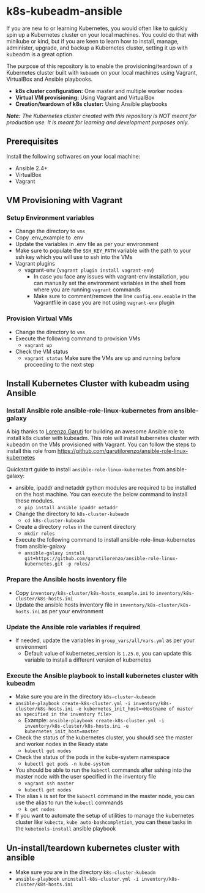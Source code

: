 # k8s-kubeadm-ansible
If you are new to or learning Kubernetes, you would often like to quickly spin up a Kubernetes cluster on your local machines. You could do that with minikube or kind, but if you are keen to learn how to install, manage, administer, upgrade, and backup a Kubernetes cluster, setting it up with kubeadm is a great option.

The purpose of this repository is to enable the provisioning/teardown of a Kubernetes cluster built with `kubeadm` on your local machines using Vagrant, VirtualBox and Ansible playbooks.

- **k8s cluster configuration:** One master and multiple worker nodes
- **Virtual VM provisioning:** Using Vagrant and VirtualBox
- **Creation/teardown of k8s cluster:** Using Ansible playbooks

_**Note:** The Kubernetes cluster created with this repository is NOT meant for production use. It is meant for learning and development purposes only._ 

## Prerequisites
Install the following softwares on your local machine:
- Ansible 2.4+
- VirtualBox
- Vagrant

## VM Provisioning with Vagrant
### Setup Environment variables
- Change the directory to `vms`
- Copy .env_example to .env
- Update the variables in .env file as per your environment
- Make sure to populate the `SSH_KEY_PATH` variable with the path to your ssh key which you will use to ssh into the VMs
- Vagrant plugins
  - vagrant-env (`vagrant plugin install vagrant-env`) 
    - In case you face any issues with vagrant-env installation, you can manually set the environment variables in the shell from where you are running `vagrant` commands
    - Make sure to comment/remove the line `config.env.enable` in the Vagrantfile in case you are not using `vagrant-env` plugin

### Provision Virtual VMs
- Change the directory to `vms`
- Execute the following command to provision VMs
  - `vagrant up`
- Check the VM status
  - `vagrant status`
Make sure the VMs are up and running before proceeding to the next step

## Install Kubernetes Cluster with kubeadm using Ansible
### Install Ansible role ansible-role-linux-kubernetes from ansible-galaxy
A big thanks to [Lorenzo Garuti](https://github.com/garutilorenzo) for building an awesome Ansible role to install k8s cluster with kubeadm.
This role will install kubernetes cluster with kubeadm on the VMs provisioned with Vagrant. 
You can follow the steps to install this role from https://github.com/garutilorenzo/ansible-role-linux-kubernetes

Quickstart guide to install `ansible-role-linux-kubernetes` from ansible-galaxy:
- ansible, ipaddr and netaddr python modules are required to be installed on the host machine. You can execute the below command to install these modules.
  - `pip install ansible ipaddr netaddr`
- Change the directory to `k8s-cluster-kubeadm`
  - `cd k8s-cluster-kubeadm`
- Create a directory `roles` in the current directory
  - `mkdir roles`
- Execute the following command to install ansible-role-linux-kubernetes from ansible-galaxy
  - `ansible-galaxy install git+https://github.com/garutilorenzo/ansible-role-linux-kubernetes.git -p roles/`

### Prepare the Ansible hosts inventory file
- Copy `inventory/k8s-cluster/k8s-hosts_example.ini` to `inventory/k8s-cluster/k8s-hosts.ini`
- Update the ansible hosts inventory file in `inventory/k8s-cluster/k8s-hosts.ini` as per your environment

### Update the Ansible role variables if required 
- If needed, update the variables in `group_vars/all/vars.yml` as per your environment
  - Default value of kubernetes_version is `1.25.0`, you can update this variable to install a different version of kubernetes

### Execute the Ansible playbook to install kubernetes cluster with kubeadm
- Make sure you are in the directory `k8s-cluster-kubeadm`
- `ansible-playbook create-k8s-cluster.yml -i inventory/k8s-cluster/k8s-hosts.ini -e kubernetes_init_host=<Hostname of master as specified in the inventory file>`
  - Example: `ansible-playbook create-k8s-cluster.yml -i inventory/k8s-cluster/k8s-hosts.ini -e kubernetes_init_host=master`
- Check the status of the kubernetes cluster, you should see the master and worker nodes in the Ready state
  - `kubectl get nodes`
- Check the status of the pods in the kube-system namespace
  - `kubectl get pods -n kube-system`
- You should be able to run the `kubectl` commands after sshing into the master node with the user specified in the inventory file
  - `vagrant ssh master`
  - `kubectl get nodes`
- The alias `k` is set for the `kubectl` command in the master node, you can use the alias to run the `kubectl` commands
  - `k get nodes`
- If you want to automate the setup  of utilities to manage the kubernetes cluster like `kubectx`, `kube auto-bashcompletion`, you can these tasks in the `kubetools-install` ansible playbook

## Un-install/teardown kubernetes cluster with ansible
- Make sure you are in the directory `k8s-cluster-kubeadm`
- `ansible-playbook uninstall-k8s-cluster.yml -i inventory/k8s-cluster/k8s-hosts.ini`